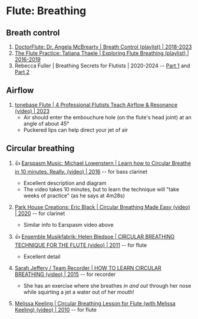 # Flute: Breathing

## Breath control

1. [DoctorFlute: Dr. Angela McBrearty | Breath Control (playlist) | 2018-2023](https://www.youtube.com/playlist?list=PLyAvGjkONBvVd3SkRFcK-yXvoo3ToousJ)
1. [The Flute Practice: Tatiana Thaele | Exploring Flute Breathing (playlist) | 2016-2019](https://www.youtube.com/playlist?list=PLg66Jjfuwi_1Cu8zdT1BYTlEVwGSVpxsF)
1. Rebecca Fuller | Breathing Secrets for Flutists | 2020-2024 --
   [Part 1](https://learnfluteonline.com/breathing-secrets-for-flutists/) and
   [Part 2](https://learnfluteonline.com/breathing-secrets-for-flutists-part-2/)


## Airflow

1. [tonebase Flute | 4 Professional Flutists Teach Airflow & Resonance (video) | 2023](https://www.youtube.com/watch?v=qQ7jtVB2VxI)
   - Air should enter the embouchure hole (on the flute's head joint) at an angle of about 45°
   - Puckered lips can help direct your jet of air


## Circular breathing

1. :thumbsup: [Earspasm Music: Michael Lowenstern | Learn how to Circular Breathe in 10 minutes. Really. (video) | 2016](https://www.youtube.com/watch?v=qcyY0tsGm6A) -- for bass clarinet
   - Excellent description and diagram
   - The video takes 10 minutes, but to learn the technique will "take weeks of practice" (as he says at 4m28s)

1. [Park House Creations: Eric Black | Circular Breathing Made Easy (video) | 2020](https://www.youtube.com/watch?v=A7bHi-Q3AZo) -- for clarinet
   - Similar info to Earspasm video above

1. :thumbsup: [Ensemble Musikfabrik: Helen Bledsoe | CIRCULAR BREATHING TECHNIQUE FOR THE FLUTE (video) | 2011](https://www.youtube.com/watch?v=UQyAotWQjZQ) -- for flute
   - Excellent detail

1. [Sarah Jeffery / Team Recorder | HOW TO LEARN CIRCULAR BREATHING (video) | 2015](https://www.youtube.com/watch?v=4ZyEpu5rqX0) -- for recorder
   - She has an exercise where she breathes *in and out* through her nose while squirting a jet a water out of her mouth!

1. [Melissa Keeling | Circular Breathing Lesson for Flute (with Melissa Keeling) (video) | 2010](https://www.youtube.com/watch?v=UtpGyZif-h8) -- for flute

